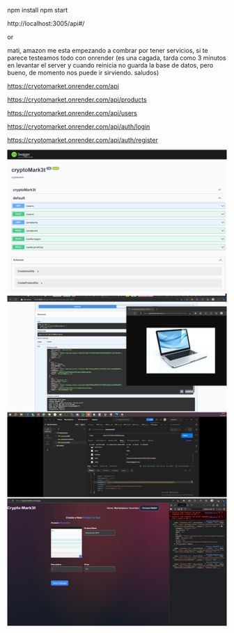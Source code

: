 npm install
npm start

http://localhost:3005/api#/

or

mati, amazon me esta empezando a combrar por tener servicios, si te parece testeamos todo con onrender (es una cagada, tarda como 3 minutos en levantar el server y cuando reinicia no guarda la base de datos, pero bueno, de momento nos puede ir sirviendo. saludos)

https://cryotomarket.onrender.com/api

https://cryotomarket.onrender.com/api/products

https://cryotomarket.onrender.com/api/users

https://cryotomarket.onrender.com/api/auth/login

https://cryotomarket.onrender.com/api/auth/register




![Alt text](swagger.png)
![Alt text](fullProduct.png)
![Alt text](products.png)


